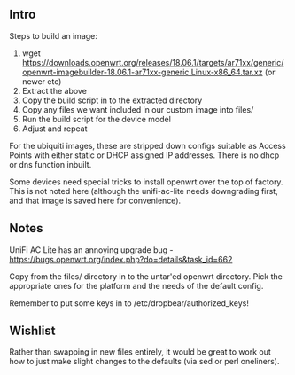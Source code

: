 Intro
-----
Steps to build an image:

1. wget https://downloads.openwrt.org/releases/18.06.1/targets/ar71xx/generic/openwrt-imagebuilder-18.06.1-ar71xx-generic.Linux-x86_64.tar.xz (or newer etc)
2. Extract the above
3. Copy the build script in to the extracted directory
4. Copy any files we want included in our custom image into files/
5. Run the build script for the device model
6. Adjust and repeat

For the ubiquiti images, these are stripped down configs suitable as Access Points with either static or DHCP assigned IP addresses. There is no dhcp or dns function inbuilt.

Some devices need special tricks to install openwrt over the top of factory. This is not noted here (although the unifi-ac-lite needs downgrading first, and that image is saved here for convenience).

Notes
-----

UniFi AC Lite has an annoying upgrade bug - https://bugs.openwrt.org/index.php?do=details&task_id=662

Copy from the files/ directory in to the untar'ed openwrt directory. Pick the appropriate ones for the platform and the needs of the default config.

Remember to put some keys in to /etc/dropbear/authorized_keys!

Wishlist
--------
Rather than swapping in new files entirely, it would be great to work out how to just make slight changes to the defaults (via sed or perl oneliners).
